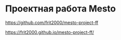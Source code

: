 # Проектная работа Mesto
https://github.com/frit2000/mesto-project-ff


https://frit2000.github.io/mesto-project-ff/


